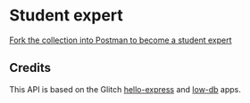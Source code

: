 # Student expert

[Fork the collection into Postman to become a student expert](https://bit.ly/student-workspace)

## Credits

This API is based on the Glitch [hello-express](https://glitch.com/~hello-express) and [low-db](https://glitch.com/~low-db) apps.
